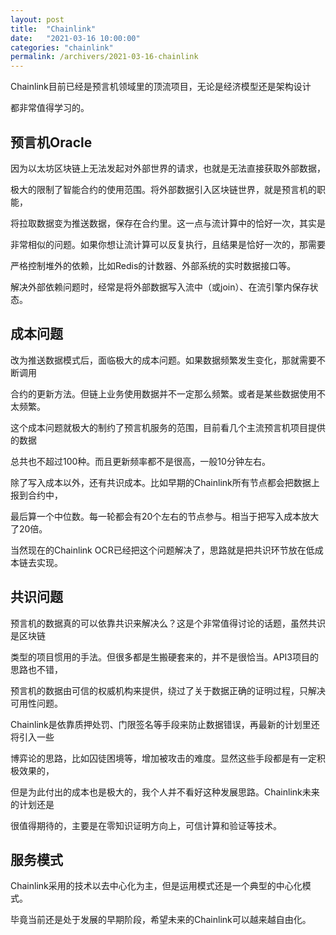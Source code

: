 ```yaml
---
layout: post
title:  "Chainlink"
date:   "2021-03-16 10:00:00"
categories: "chainlink"
permalink: /archivers/2021-03-16-chainlink
---
```



Chainlink目前已经是预言机领域里的顶流项目，无论是经济模型还是架构设计

都非常值得学习的。


## 预言机Oracle

因为以太坊区块链上无法发起对外部世界的请求，也就是无法直接获取外部数据，

极大的限制了智能合约的使用范围。将外部数据引入区块链世界，就是预言机的职能，

将拉取数据变为推送数据，保存在合约里。这一点与流计算中的恰好一次，其实是

非常相似的问题。如果你想让流计算可以反复执行，且结果是恰好一次的，那需要

严格控制堆外的依赖，比如Redis的计数器、外部系统的实时数据接口等。

解决外部依赖问题时，经常是将外部数据写入流中（或join）、在流引擎内保存状态。


## 成本问题

改为推送数据模式后，面临极大的成本问题。如果数据频繁发生变化，那就需要不断调用

合约的更新方法。但链上业务使用数据并不一定那么频繁。或者是某些数据使用不太频繁。

这个成本问题就极大的制约了预言机服务的范围，目前看几个主流预言机项目提供的数据

总共也不超过100种。而且更新频率都不是很高，一般10分钟左右。

除了写入成本以外，还有共识成本。比如早期的Chainlink所有节点都会把数据上报到合约中，

最后算一个中位数。每一轮都会有20个左右的节点参与。相当于把写入成本放大了20倍。

当然现在的Chainlink OCR已经把这个问题解决了，思路就是把共识环节放在低成本链去实现。


## 共识问题

预言机的数据真的可以依靠共识来解决么？这是个非常值得讨论的话题，虽然共识是区块链

类型的项目惯用的手法。但很多都是生搬硬套来的，并不是很恰当。API3项目的思路也不错，

预言机的数据由可信的权威机构来提供，绕过了关于数据正确的证明过程，只解决可用性问题。

Chainlink是依靠质押处罚、门限签名等手段来防止数据错误，再最新的计划里还将引入一些

博弈论的思路，比如囚徒困境等，增加被攻击的难度。显然这些手段都是有一定积极效果的，

但是为此付出的成本也是极大的，我个人并不看好这种发展思路。Chainlink未来的计划还是

很值得期待的，主要是在零知识证明方向上，可信计算和验证等技术。


## 服务模式

Chainlink采用的技术以去中心化为主，但是运用模式还是一个典型的中心化模式。

毕竟当前还是处于发展的早期阶段，希望未来的Chainlink可以越来越自由化。